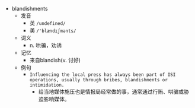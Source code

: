 - blandishments
  - 发音
    - 英 `/undefined/`
    - 美 `/'blændɪʃmənts/`
  - 词义
    - n. 哄骗，劝诱
  - 记忆
    - 来自blandish(v. 讨好)
  - 例句
    - `Influencing the local press has always been part of ISI operations, usually through bribes, blandishments or intimidation.`
      - 给当地媒体施压也是情报局经常做的事，通常通过行贿、哄骗或胁迫影响媒体。


